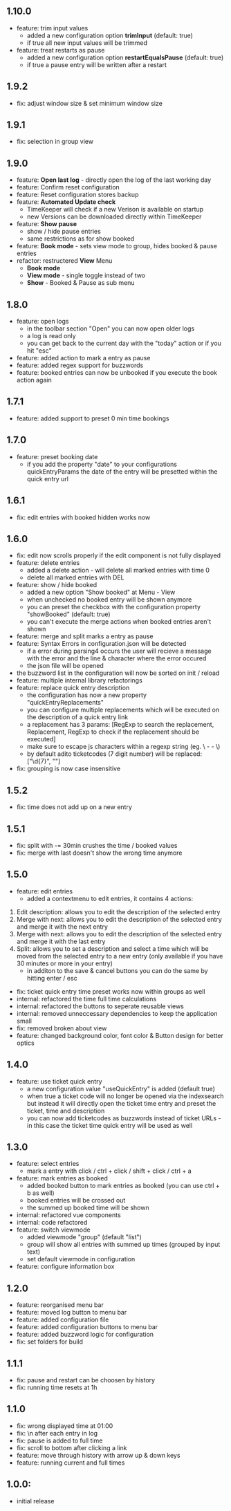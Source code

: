 ## 1.10.0

- feature: trim input values
    - added a new configuration option **trimInput** (default: true)
    - if true all new input values will be trimmed
- feature: treat restarts as pause
    - added a new configuration option **restartEqualsPause** (default: true)
    - if true a pause entry will be written after a restart

## 1.9.2

- fix: adjust window size & set minimum window size

## 1.9.1

- fix: selection in group view

## 1.9.0

- feature: **Open last log** - directly open the log of the last working day
- feature: Confirm reset configuration
- feature: Reset configuration stores backup
- feature: **Automated Update check**
    - TimeKeeper will check if a new Verison is available on startup
    - new Versions can be downloaded directly within TimeKeeper
- feature: **Show pause** 
    - show / hide pause entries
    - same restrictions as for show booked
- feature: **Book mode** - sets view mode to group, hides booked & pause entries
- refactor: restructered **View** Menu
    - **Book mode**
    - **View mode** - single toggle instead of two
    - **Show** - Booked & Pause as sub menu

## 1.8.0

- feature: open logs
    - in the toolbar section "Open" you can now open older logs
    - a log is read only
    - you can get back to the current day with the "today" action or if you hit "esc"
- feature: added action to mark a entry as pause
- feature: added regex support for buzzwords
- feature: booked entries can now be unbooked if you execute the book action again

## 1.7.1

- feature: added support to preset 0 min time bookings

## 1.7.0

- feature: preset booking date
    - if you add the property "date" to your configurations quickEntryParams the date of the entry will be presetted within the quick entry url

## 1.6.1

- fix: edit entries with booked hidden works now

## 1.6.0

- fix: edit now scrolls properly if the edit component is not fully displayed
- feature: delete entries
    - added a delete action - will delete all marked entries with time 0
    - delete all marked entries with DEL
- feature: show / hide booked
    - added a new option "Show booked" at Menu     - View
    - when unchecked no booked entry will be shown anymore
    - you can preset the checkbox with the configuration property "showBooked" (default: true)
    - you can't execute the merge actions when booked entries aren't shown
- feature: merge and split marks a entry as pause
- feature: Syntax Errors in configuration.json will be detected
    - if a error during parsing4 occurs the user will recieve a message with the error and the line & character where the error occured
    - the json file will be opened
- the buzzword list in the configuration will now be sorted on init / reload
- feature: multiple internal library refactorings
- feature: replace quick entry description
    - the configuration has now a new property "quickEntryReplacements"
    - you can configure multiple replacements which will be executed on the description of a quick entry link
    - a replacement has 3 params: [RegExp to search the replacement, Replacement, RegExp to check if the replacement should be executed]
    - make sure to escape js characters within a regexp string (eg. \ -    - \\) 
    - by default adito ticketcodes (7 digit number) will be replaced: ["\\d{7}", ""]
- fix: grouping is now case insensitive

## 1.5.2

- fix: time does not add up on a new entry

## 1.5.1

- fix: split with     -= 30min crushes the time / booked values
- fix: merge with last doesn't show the wrong time anymore

## 1.5.0

- feature: edit entries
    - added a contextmenu to edit entries, it contains 4 actions:
1. Edit description: allows you to edit the description of the selected entry
2. Merge with next: allows you to edit the description of the selected entry and merge it with the next entry
3. Merge with next: allows you to edit the description of the selected entry and merge it with the last entry
4. Split: allows you to set a description and select a time which will be moved from the selected entry to a new entry (only available if you have 30 minutes or more in your entry)
    - in additon to the save & cancel buttons you can do the same by hitting enter / esc
- fix: ticket quick entry time preset works now within groups as well
- internal: refactored the time full time calculations
- internal: refactored the buttons to seperate reusable views
- internal: removed unneccessary dependencies to keep the application small
- fix: removed broken about view
- feature: changed background color, font color & Button design for better optics

## 1.4.0

- feature: use ticket quick entry
    - a new configuration value "useQuickEntry" is added (default true)
    - when true a ticket code will no longer be opened via the indexsearch but instead it will directly open the ticket time entry and preset the ticket, time and description
    - you can now add ticketcodes as buzzwords instead of ticket URLs - in this case the ticket time quick entry will be used as well

## 1.3.0

- feature: select entries
    - mark a entry with click / ctrl + click / shift + click / ctrl + a
- feature: mark entries as booked
    - added booked button to mark entries as booked (you can use ctrl + b as well)
    - booked entries will be crossed out
    - the summed up booked time will be shown
- internal: refactored vue components
- internal: code refactored
- feature: switch viewmode
    - added viewmode "group" (default "list")
    - group will show all entries with summed up times (grouped by input text)
    - set default viewmode in configuration
- feature: configure information box

## 1.2.0

- feature: reorganised menu bar
- feature: moved log button to menu bar
- feature: added configuration file
- feature: added configuration buttons to menu bar
- feature: added buzzword logic for configuration
- fix: set folders for build

## 1.1.1

- fix: pause and restart can be choosen by history
- fix: running time resets at 1h

## 1.1.0

- fix: wrong displayed time at 01:00
- fix: \n after each entry in log
- fix: pause is added to full time
- fix: scroll to bottom after clicking a link
- feature: move through history with arrow up & down keys
- feature: running current and full times

## 1.0.0:

- initial release
